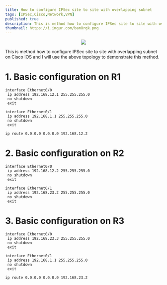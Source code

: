 ```yaml
---
title: How to configure IPSec site to site with overlapping subnet
tags: [IPSec,Cisco,Network,VPN]
published: true
description: This is method how to configure IPSec site to site with overlapping subnet on Cisco IOS
thumbnail: https://i.imgur.com/bam8rgk.png
---
```


<p align = "center">
<img src = "https://i.imgur.com/bam8rgk.png">
</p>

This is method how to configure IPSec site to site with overlapping subnet on Cisco IOS and I will use the above topology to demonstrate this method.

# 1. Basic configuration on R1
```
interface Ethernet0/0
 ip address 192.168.12.1 255.255.255.0
 no shutdown
 exit
 
interface Ethernet0/1
 ip address 192.168.1.1 255.255.255.0
 no shutdown
 exit
 
ip route 0.0.0.0 0.0.0.0 192.168.12.2
```
# 2. Basic configuration on R2
```
interface Ethernet0/0
 ip address 192.168.12.2 255.255.255.0
 no shutdown
 exit
 
interface Ethernet0/1
 ip address 192.168.23.2 255.255.255.0
 no shutdown
 exit
```
# 3. Basic configuration on R3
```
interface Ethernet0/0
 ip address 192.168.23.3 255.255.255.0
 no shutdown
 exit
 
interface Ethernet0/1
 ip address 192.168.1.1 255.255.255.0
 no shutdown
 exit
 
ip route 0.0.0.0 0.0.0.0 192.168.23.2
```
